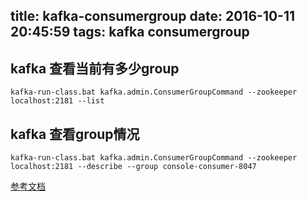 title: kafka-consumergroup
date: 2016-10-11 20:45:59
tags: kafka consumergroup
---

## kafka 查看当前有多少group

```
kafka-run-class.bat kafka.admin.ConsumerGroupCommand --zookeeper localhost:2181 --list
```

## kafka 查看group情况

```
kafka-run-class.bat kafka.admin.ConsumerGroupCommand --zookeeper localhost:2181 --describe --group console-consumer-8047

```

[参考文档](http://kafka.apache.org/documentation#basic_ops_consumer_group)
